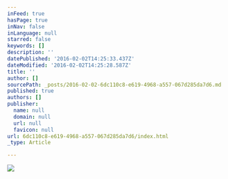 ```yaml
---
inFeed: true
hasPage: true
inNav: false
inLanguage: null
starred: false
keywords: []
description: ''
datePublished: '2016-02-02T14:25:33.437Z'
dateModified: '2016-02-02T14:25:28.587Z'
title: ''
author: []
sourcePath: _posts/2016-02-02-6dc110c8-e619-4968-a557-067d285da7d6.md
published: true
authors: []
publisher:
  name: null
  domain: null
  url: null
  favicon: null
url: 6dc110c8-e619-4968-a557-067d285da7d6/index.html
_type: Article

---
```

![](https://s3-us-west-2.amazonaws.com/the-grid-img/p/c5de193fc6e093452a3a6317c9a28f1635f44a56.jpg)